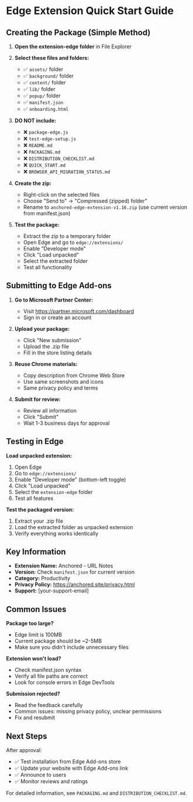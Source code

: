 # Edge Extension Quick Start Guide

## Creating the Package (Simple Method)

1. **Open the extension-edge folder** in File Explorer

2. **Select these files and folders:**
   - ✅ `assets/` folder
   - ✅ `background/` folder
   - ✅ `content/` folder
   - ✅ `lib/` folder
   - ✅ `popup/` folder
   - ✅ `manifest.json`
   - ✅ `onboarding.html`

3. **DO NOT include:**
   - ❌ `package-edge.js`
   - ❌ `test-edge-setup.js`
   - ❌ `README.md`
   - ❌ `PACKAGING.md`
   - ❌ `DISTRIBUTION_CHECKLIST.md`
   - ❌ `QUICK_START.md`
   - ❌ `BROWSER_API_MIGRATION_STATUS.md`

4. **Create the zip:**
   - Right-click on the selected files
   - Choose "Send to" → "Compressed (zipped) folder"
   - Rename to `anchored-edge-extension-v1.16.zip` (use current version from manifest.json)

5. **Test the package:**
   - Extract the zip to a temporary folder
   - Open Edge and go to `edge://extensions/`
   - Enable "Developer mode"
   - Click "Load unpacked"
   - Select the extracted folder
   - Test all functionality

## Submitting to Edge Add-ons

1. **Go to Microsoft Partner Center:**
   - Visit https://partner.microsoft.com/dashboard
   - Sign in or create an account

2. **Upload your package:**
   - Click "New submission"
   - Upload the .zip file
   - Fill in the store listing details

3. **Reuse Chrome materials:**
   - Copy description from Chrome Web Store
   - Use same screenshots and icons
   - Same privacy policy and terms

4. **Submit for review:**
   - Review all information
   - Click "Submit"
   - Wait 1-3 business days for approval

## Testing in Edge

**Load unpacked extension:**
1. Open Edge
2. Go to `edge://extensions/`
3. Enable "Developer mode" (bottom-left toggle)
4. Click "Load unpacked"
5. Select the `extension-edge` folder
6. Test all features

**Test the packaged version:**
1. Extract your .zip file
2. Load the extracted folder as unpacked extension
3. Verify everything works identically

## Key Information

- **Extension Name:** Anchored - URL Notes
- **Version:** Check `manifest.json` for current version
- **Category:** Productivity
- **Privacy Policy:** https://anchored.site/privacy.html
- **Support:** [your-support-email]

## Common Issues

**Package too large?**
- Edge limit is 100MB
- Current package should be ~2-5MB
- Make sure you didn't include unnecessary files

**Extension won't load?**
- Check manifest.json syntax
- Verify all file paths are correct
- Look for console errors in Edge DevTools

**Submission rejected?**
- Read the feedback carefully
- Common issues: missing privacy policy, unclear permissions
- Fix and resubmit

## Next Steps

After approval:
- ✅ Test installation from Edge Add-ons store
- ✅ Update your website with Edge Add-ons link
- ✅ Announce to users
- ✅ Monitor reviews and ratings

For detailed information, see `PACKAGING.md` and `DISTRIBUTION_CHECKLIST.md`.
